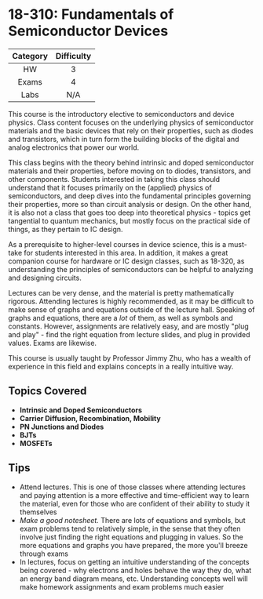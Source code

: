 # 18-310: Fundamentals of Semiconductor Devices

| Category | Difficulty |
|:-:       | :-:        |
| HW       | 3          |
| Exams    | 4          |
| Labs     | N/A        |

This course is the introductory elective to semiconductors and device physics.
Class content focuses on the underlying physics of semiconductor materials and
the basic devices that rely on their properties, such as diodes and
transistors, which in turn form the building blocks of the digital and analog 
electronics that power our world.

This class begins with the theory behind intrinsic and doped semiconductor 
materials and their properties, before moving on to diodes, transistors, and
other components. Students interested in taking this class should understand
that it focuses primarily on the (applied) physics of semiconductors, and
deep dives into the fundamental principles governing their properties, more
so than circuit analysis or design. On the other hand, it is also not a class
that goes too deep into theoretical physics - topics get tangential to
quantum mechanics, but mostly focus on the practical side of things, as they
pertain to IC design.

As a prerequisite to higher-level courses in device science, this is a 
must-take for students interested in this area. In addition, it makes a great
companion course for hardware or IC design classes, such as 18-320,
as understanding the principles of semiconductors can be helpful to
analyzing and designing circuits.

Lectures can be very dense, and the material is pretty mathematically
rigorous. Attending lectures is highly recommended, as it may be difficult
to make sense of graphs and equations outside of the lecture hall. Speaking
of graphs and equations, there are a _lot_ of them, as well as symbols
and constants. However, assignments are relatively easy, and are mostly
"plug and play" - find the right equation from lecture slides, and plug in
provided values. Exams are likewise.

This course is usually taught by Professor Jimmy Zhu, who has a wealth of
experience in this field and explains concepts in a really intuitive way.

## Topics Covered

- **Intrinsic and Doped Semiconductors**
- **Carrier Diffusion, Recombination, Mobility**
- **PN Junctions and Diodes**
- **BJTs**
- **MOSFETs**

## Tips

- Attend lectures. This is one of those classes where attending lectures and 
paying attention is a more effective and time-efficient way to learn the 
material, even for those who are confident of their ability to study it 
themselves
- _Make a good notesheet._ There are lots of equations and symbols, but exam
problems tend to relatively simple, in the sense that they often involve 
just finding the right equations and plugging in values. So the more equations
and graphs you have prepared, the more you'll breeze through exams
- In lectures, focus on getting an intuitive understanding of the concepts
being covered - why electrons and holes behave the way they do, what an
energy band diagram means, etc. Understanding concepts well will make
homework assignments and exam problems much easier
